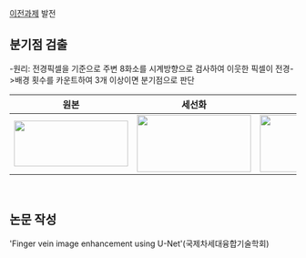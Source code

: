 [이전과제](https://github.com/Jimin980921/enhancing_fingervein_using-U-net) 발전
<br>

## 분기점 검출  
-원리: 전경픽셀을 기준으로 주변 8화소를 시계방향으로 검사하여 이웃한 픽셀이 전경->배경 횟수를 카운트하여 3개 이상이면 분기점으로 판단  

__원본__|__세선화__| __분기점검출__|
|:---:|:---:|:---:|
|<img src="https://user-images.githubusercontent.com/57060127/108804956-1cbae080-75e2-11eb-847f-bc6daf3e48a0.jpg" width="200" height="80">|<img src="https://user-images.githubusercontent.com/57060127/108804954-1c224a00-75e2-11eb-82c8-b3a1f015a9d5.JPG" width="200" height="100">|<img src="https://user-images.githubusercontent.com/57060127/108804959-1dec0d80-75e2-11eb-9b72-ad4a2322ace8.JPG" width="200" height="100">|  
<br>
    

## 논문 작성  
'Finger vein image enhancement using U-Net'(국제차세대융합기술학회)  
  
  
